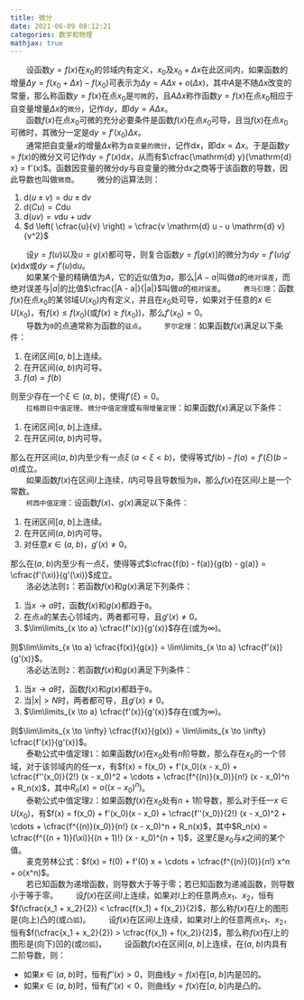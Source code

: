 ```yaml
---
title: 微分
date: 2021-06-09 08:12:21
categories: 数学和物理
mathjax: true
---
```

&emsp;&emsp;设函数$y = f(x)$在$x_0$的邻域内有定义，$x_0$及$x_0 + \Delta x$在此区间内，如果函数的增量$\Delta y = f(x_0 + \Delta x) - f(x_0)$可表示为$\Delta y = A \Delta x + o(\Delta x)$，其中$A$是不随$\Delta x$改变的常量，那么称函数$y = f(x)$在点$x_0$是`可微`的，且$A \Delta x$称作函数$y = f(x)$在点$x_0$相应于自变量增量$\Delta x$的`微分`，记作$\mathrm{d} y$，即$\mathrm{d} y = A \Delta x$。<br><!--more-->
&emsp;&emsp;函数$f(x)$在点$x_0$可微的充分必要条件是函数$f(x)$在点$x_0$可导，且当$f(x)$在点$x_0$可微时，其微分一定是$\mathrm{d} y = f'(x_0) \Delta x$。<br>
&emsp;&emsp;通常把自变量$x$的增量$\Delta x$称为`自变量的微分`，记作$\mathrm{d} x$，即$\mathrm{d} x = \Delta x$。于是函数$y = f(x)$的微分又可记作$\mathrm{d} y = f'(x) \mathrm{d} x$，从而有$\cfrac{\mathrm{d} y}{\mathrm{d} x} = f'(x)$。函数因变量的微分$\mathrm{d} y$与自变量的微分$\mathrm{d} x$之商等于该函数的导数，因此导数也叫做`微商`。
&emsp;&emsp;微分的运算法则：

1. $\mathrm{d}(u \pm v) = \mathrm{d} u \pm \mathrm{d} v$
2. $\mathrm{d}(Cu) = C \mathrm{d} u$
3. $\mathrm{d}(uv) = v \mathrm{d} u + u \mathrm{d} v$
4. $d \left( \cfrac{u}{v} \right) = \cfrac{v \mathrm{d} u - u \mathrm{d} v}{v^2}$

&emsp;&emsp;设$y = f(u)$以及$u = g(x)$都可导，则复合函数$y = f[g(x)]$的微分为$\mathrm{d} y = f'(u)g'(x) \mathrm{d} x$或$\mathrm{d} y = f'(u) \mathrm{d} u$。<br>
&emsp;&emsp;如果某个量的精确值为$A$，它的近似值为$a$，那么$|A - a|$叫做$a$的`绝对误差`，而绝对误差与$|a|$的比值$\cfrac{|A - a|}{|a|}$叫做$a$的`相对误差`。
&emsp;&emsp;`费马引理`：函数$f(x)$在点$x_0$的某邻域$U(x_0)$内有定义，并且在$x_0$处可导，如果对于任意的$x \in U(x_0)$，有$f(x) \le f(x_0)$(或$f(x) \ge f(x_0)$)，那么$f'(x_0) = 0$。<br>
&emsp;&emsp;导数为`0`的点通常称为函数的`驻点`。
&emsp;&emsp;`罗尔定理`：如果函数$f(x)$满足以下条件：

1. 在闭区间$[a, \; b]$上连续。
2. 在开区间$(a, \; b)$内可导。
3. $f(a) = f(b)$

则至少存在一个$\xi \in (a, \;b)$，使得$f'(\xi) = 0$。<br>
&emsp;&emsp;`拉格朗日中值定理`、`微分中值定理`或`有限增量定理`：如果函数$f(x)$满足以下条件：

1. 在闭区间$[a, \; b]$上连续。
2. 在开区间$(a, \; b)$内可导。

那么在开区间$(a, \; b)$内至少有一点$\xi \; (a < \xi < b)$，使得等式$f(b) - f(a) = f'(\xi)(b - a)$成立。<br>
&emsp;&emsp;如果函数$f(x)$在区间$I$上连续，$I$内可导且导数恒为`0`，那么$f(x)$在区间$I$上是一个常数。<br>
&emsp;&emsp;`柯西中值定理`：设函数$f(x)$、$g(x)$满足以下条件：

1. 在闭区间$[a, \; b]$上连续。
2. 在开区间$(a, \; b)$内可导。
3. 对任意$x \in (a, \; b)$，$g'(x) \neq 0$。

那么在$(a, \; b)$内至少有一点$\xi$，使得等式$\cfrac{f(b) - f(a)}{g(b) - g(a)} = \cfrac{f'(\xi)}{g'(\xi)}$成立。<br>
&emsp;&emsp;洛必达法则`1`：若函数$f(x)$和$g(x)$满足下列条件：

1. 当$x \longrightarrow a$时，函数$f(x)$和$g(x)$都趋于`0`。
2. 在点`a`的某去心邻域内，两者都可导，且$g'(x) \neq 0$。
3. $\lim\limits_{x \to a} \cfrac{f'(x)}{g'(x)}$存在(或为$\infty$)。

则$\lim\limits_{x \to a} \cfrac{f(x)}{g(x)} = \lim\limits_{x \to a} \cfrac{f'(x)}{g'(x)}$。<br>
&emsp;&emsp;洛必达法则`2`：若函数$f(x)$和$g(x)$满足下列条件：

1. 当$x \longrightarrow a$时，函数$f(x)$和$g(x)$都趋于`0`。
2. 当$|x| > N$时，两者都可导，且$g'(x) \neq 0$。
3. $\lim\limits_{x \to a} \cfrac{f'(x)}{g'(x)}$存在(或为$\infty$)。

则$\lim\limits_{x \to \infty} \cfrac{f(x)}{g(x)} = \lim\limits_{x \to \infty} \cfrac{f'(x)}{g'(x)}$。<br>
&emsp;&emsp;泰勒公式中值定理`1`：如果函数$f(x)$在$x_0$处有$n$阶导数，那么存在$x_0$的一个邻域，对于该邻域内的任一$x$，有$f(x) = f(x_0) + f'(x_0)(x - x_0) + \cfrac{f''(x_0)}{2!} (x - x_0)^2 + \cdots + \cfrac{f^{(n)}(x_0)}{n!} (x - x_0)^n + R_n(x)$，其中$R_n(x) = o((x - x_0)^n)$。<br>
&emsp;&emsp;泰勒公式中值定理`2`：如果函数$f(x)$在$x_0$处有$n + 1$阶导数，那么对于任一$x \in U(x_0)$，有$f(x) = f(x_0) + f'(x_0)(x - x_0) + \cfrac{f''(x_0)}{2!} (x - x_0)^2 + \cdots + \cfrac{f^{(n)}(x_0)}{n!} (x - x_0)^n + R_n(x)$，其中$R_n(x) = \cfrac{f^{(n + 1)}(\xi)}{(n + 1)!} (x - x_0)^{n + 1}$，这里$\xi$是$x_0$与$x$之间的某个值。<br>
&emsp;&emsp;麦克劳林公式：$f(x) = f(0) + f'(0) x + \cdots + \cfrac{f^{(n)}(0)}{n!} x^n + o(x^n)$。<br>
&emsp;&emsp;若已知函数为递增函数，则导数大于等于零；若已知函数为递减函数，则导数小于等于零。
&emsp;&emsp;设$f(x)$在区间$I$上连续，如果对$I$上的任意两点$x_1$、$x_2$，恒有$f(\cfrac{x_1 + x_2}{2}) < \cfrac{f(x_1) + f(x_2)}{2}$，那么称$f(x)$在$I$上的图形是(向上)凸的(或`凸弧`)。
&emsp;&emsp;设$f(x)$在区间$I$上连续，如果对$I$上的任意两点$x_1$、$x_2$，恒有$f(\cfrac{x_1 + x_2}{2}) > \cfrac{f(x_1) + f(x_2)}{2}$，那么称$f(x)$在$I$上的图形是(向下)凹的(或`凹弧`)。
&emsp;&emsp;设函数$f(x)$在区间$[a, \; b]$上连续，在$(a, \; b)$内具有二阶导数，则：

- 如果$x \in (a, \; b)$时，恒有$f''(x) > 0$，则曲线$y = f(x)$在$[a, \; b]$内是凹的。
- 如果$x \in (a, \; b)$时，恒有$f''(x) < 0$，则曲线$y = f(x)$在$[a, \; b]$内是凸的。